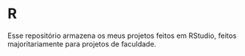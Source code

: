 # R

Esse repositório armazena os meus projetos feitos em RStudio, feitos majoritariamente para projetos de faculdade. 
